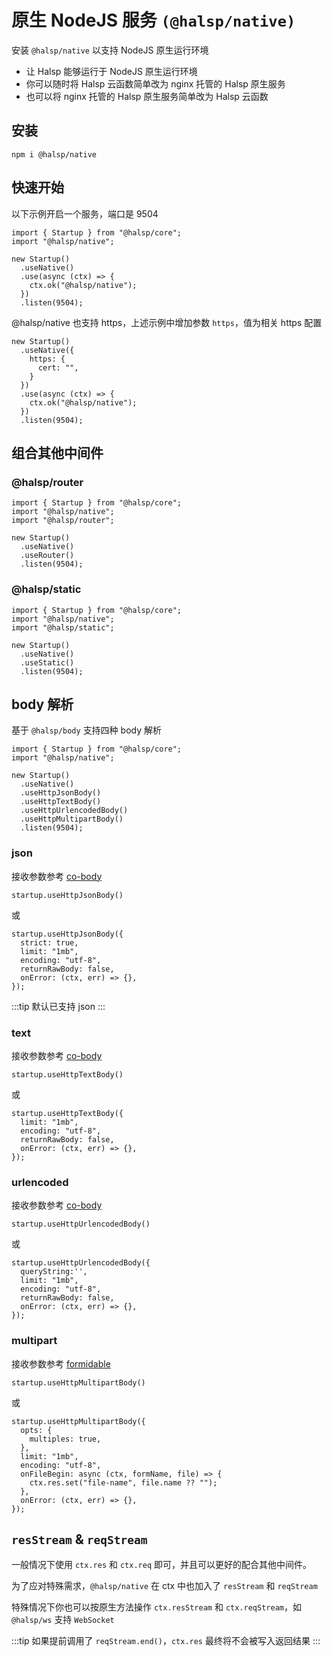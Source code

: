 # 原生 NodeJS 服务 `(@halsp/native)`

安装 `@halsp/native` 以支持 NodeJS 原生运行环境

- 让 Halsp 能够运行于 NodeJS 原生运行环境
- 你可以随时将 Halsp 云函数简单改为 nginx 托管的 Halsp 原生服务
- 也可以将 nginx 托管的 Halsp 原生服务简单改为 Halsp 云函数

## 安装

```
npm i @halsp/native
```

## 快速开始

以下示例开启一个服务，端口是 9504

```TS
import { Startup } from "@halsp/core";
import "@halsp/native";

new Startup()
  .useNative()
  .use(async (ctx) => {
    ctx.ok("@halsp/native");
  })
  .listen(9504);
```

@halsp/native 也支持 https，上述示例中增加参数 `https`，值为相关 https 配置

```TS
new Startup()
  .useNative({
    https: {
      cert: "",
    }
  })
  .use(async (ctx) => {
    ctx.ok("@halsp/native");
  })
  .listen(9504);
```

## 组合其他中间件

### @halsp/router

```TS
import { Startup } from "@halsp/core";
import "@halsp/native";
import "@halsp/router";

new Startup()
  .useNative()
  .useRouter()
  .listen(9504);
```

### @halsp/static

```TS
import { Startup } from "@halsp/core";
import "@halsp/native";
import "@halsp/static";

new Startup()
  .useNative()
  .useStatic()
  .listen(9504);
```

## body 解析

基于 `@halsp/body` 支持四种 body 解析

```TS
import { Startup } from "@halsp/core";
import "@halsp/native";

new Startup()
  .useNative()
  .useHttpJsonBody()
  .useHttpTextBody()
  .useHttpUrlencodedBody()
  .useHttpMultipartBody()
  .listen(9504);
```

### json

接收参数参考 [co-body](https://github.com/koajs/koa-body)

```TS
startup.useHttpJsonBody()
```

或

```TS
startup.useHttpJsonBody({
  strict: true,
  limit: "1mb",
  encoding: "utf-8",
  returnRawBody: false,
  onError: (ctx, err) => {},
});
```

:::tip
默认已支持 json
:::

### text

接收参数参考 [co-body](https://github.com/koajs/koa-body)

```TS
startup.useHttpTextBody()
```

或

```TS
startup.useHttpTextBody({
  limit: "1mb",
  encoding: "utf-8",
  returnRawBody: false,
  onError: (ctx, err) => {},
});
```

### urlencoded

接收参数参考 [co-body](https://github.com/koajs/koa-body)

```TS
startup.useHttpUrlencodedBody()
```

或

```TS
startup.useHttpUrlencodedBody({
  queryString:'',
  limit: "1mb",
  encoding: "utf-8",
  returnRawBody: false,
  onError: (ctx, err) => {},
});
```

### multipart

接收参数参考 [formidable](https://github.com/node-formidable/formidable)

```TS
startup.useHttpMultipartBody()
```

或

```TS
startup.useHttpMultipartBody({
  opts: {
    multiples: true,
  },
  limit: "1mb",
  encoding: "utf-8",
  onFileBegin: async (ctx, formName, file) => {
    ctx.res.set("file-name", file.name ?? "");
  },
  onError: (ctx, err) => {},
});
```

## `resStream` & `reqStream`

一般情况下使用 `ctx.res` 和 `ctx.req` 即可，并且可以更好的配合其他中间件。

为了应对特殊需求，`@halsp/native` 在 ctx 中也加入了 `resStream` 和 `reqStream`

特殊情况下你也可以按原生方法操作 `ctx.resStream` 和 `ctx.reqStream`，如 `@halsp/ws` 支持 `WebSocket`

:::tip
如果提前调用了 `reqStream.end()`，`ctx.res` 最终将不会被写入返回结果
:::
